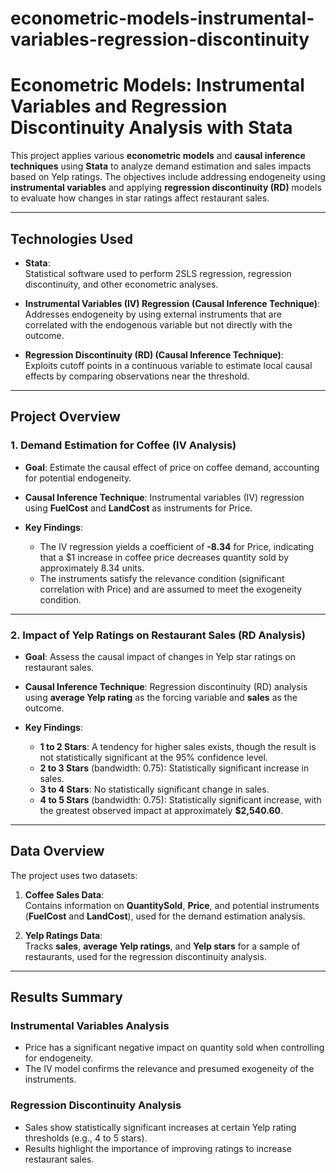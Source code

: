 # econometric-models-instrumental-variables-regression-discontinuity

# **Econometric Models: Instrumental Variables and Regression Discontinuity Analysis with Stata**

This project applies various **econometric models** and **causal inference techniques** using **Stata** to analyze demand estimation and sales impacts based on Yelp ratings. The objectives include addressing endogeneity using **instrumental variables** and applying **regression discontinuity (RD)** models to evaluate how changes in star ratings affect restaurant sales.

---

## **Technologies Used**

- **Stata**:  
  Statistical software used to perform 2SLS regression, regression discontinuity, and other econometric analyses.

- **Instrumental Variables (IV) Regression (Causal Inference Technique)**:  
  Addresses endogeneity by using external instruments that are correlated with the endogenous variable but not directly with the outcome.

- **Regression Discontinuity (RD) (Causal Inference Technique)**:  
  Exploits cutoff points in a continuous variable to estimate local causal effects by comparing observations near the threshold.

---

## **Project Overview**

### **1. Demand Estimation for Coffee (IV Analysis)**
- **Goal**: Estimate the causal effect of price on coffee demand, accounting for potential endogeneity.
- **Causal Inference Technique**: Instrumental variables (IV) regression using **FuelCost** and **LandCost** as instruments for Price.
  
- **Key Findings**:
  - The IV regression yields a coefficient of **-8.34** for Price, indicating that a $1 increase in coffee price decreases quantity sold by approximately 8.34 units.
  - The instruments satisfy the relevance condition (significant correlation with Price) and are assumed to meet the exogeneity condition.

---

### **2. Impact of Yelp Ratings on Restaurant Sales (RD Analysis)**
- **Goal**: Assess the causal impact of changes in Yelp star ratings on restaurant sales.
- **Causal Inference Technique**: Regression discontinuity (RD) analysis using **average Yelp rating** as the forcing variable and **sales** as the outcome.

- **Key Findings**:
  - **1 to 2 Stars**: A tendency for higher sales exists, though the result is not statistically significant at the 95% confidence level.
  - **2 to 3 Stars** (bandwidth: 0.75): Statistically significant increase in sales.
  - **3 to 4 Stars**: No statistically significant change in sales.
  - **4 to 5 Stars** (bandwidth: 0.75): Statistically significant increase, with the greatest observed impact at approximately **$2,540.60**.

---

## **Data Overview**

The project uses two datasets:

1. **Coffee Sales Data**:  
   Contains information on **QuantitySold**, **Price**, and potential instruments (**FuelCost** and **LandCost**), used for the demand estimation analysis.

2. **Yelp Ratings Data**:  
   Tracks **sales**, **average Yelp ratings**, and **Yelp stars** for a sample of restaurants, used for the regression discontinuity analysis.

---

## **Results Summary**

### **Instrumental Variables Analysis**
- Price has a significant negative impact on quantity sold when controlling for endogeneity.
- The IV model confirms the relevance and presumed exogeneity of the instruments.

### **Regression Discontinuity Analysis**
- Sales show statistically significant increases at certain Yelp rating thresholds (e.g., 4 to 5 stars).
- Results highlight the importance of improving ratings to increase restaurant sales.
